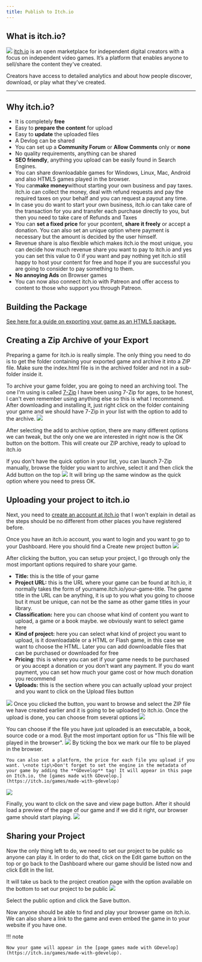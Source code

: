 ```yaml
---
title: Publish to Itch.io
---
```


## What is itch.io?

![](/gdevelop5/publishing/app-iecon_copy.png) [itch.io](https://itch.io) is an open marketplace for independent digital creators with a focus on independent video games. It’s a platform that enables anyone to sell/share the content they've created.

Creators have access to detailed analytics and about how people discover, download, or play what they've created.

---

## Why itch.io?

- It is completely **free**
- Easy to **prepare the content** for upload
- Easy to **update** the uploaded files
- A Devlog can be shared
- You can set up a **Community Forum** or **Allow Comments** only or **none**
- No quality requirements, anything can be shared
- **SEO friendly**, anything you upload can be easily found in Search Engines.
- You can share downloadable games for Windows, Linux, Mac, Android and also HTML5 games played in the browser.
- You can**make money**without starting your own business and pay taxes. itch.io can collect the money, deal with refund requests and pay the required taxes on your behalf and you can request a payout any time.
- In case you do want to start your own business, itch.io can take care of the transaction for you and transfer each purchase directly to you, but then you need to take care of Refunds and Taxes
- You can **set a fixed price** for your pcontent, **share it freely** or accept a donation. You can also set an unique option where payment is necessary but the amount is decided by the user himself.
- Revenue share is also flexible which makes itch.io the most unique, you can decide how much revenue share you want to pay to itch.io and yes you can set this value to 0 if you want and pay nothing yet itch.io still happy to host your content for free and hope if you are successful you are going to consider to pay something to them.
- **No annoying Ads** on Browser games
- You can now also connect itch.io with Patreon and offer access to content to those who support you through Patreon.

## Building the Package

[See here for a guide on exporting your game as an HTML5 package.](/gdevelop5/publishing/html5_game_in_a_local_folder)

## Creating a Zip Archive of your Export

Preparing a game for itch.io is really simple. The only thing you need to do is to get the folder containing your exported game and archive it into a ZIP file. Make sure the index.html file is in the archived folder and not in a sub-folder inside it.

To archive your game folder, you are going to need an archiving tool. The one I'm using is called [7-Zip](http://www.7-zip.org) I have been using 7-Zip for ages, to be honest, I can't even remember using anything else so this is what I recommend. After downloading and installing it, just right click on the folder containing your game and we should have 7-Zip in your list with the option to add to the archive. ![](/gdevelop5/7zip-add-to-archive.png)

After selecting the add to archive option, there are many different options we can tweak, but the only one we are interested in right now is the OK button on the bottom. This will create our ZIP archive, ready to upload to itch.io

If you don't have the quick option in your list, you can launch 7-Zip manually, browse the folder you want to archive, select it and then click the Add button on the top ![](/gdevelop5/7zip-add-button.png) It will bring up the same window as the quick option where you need to press OK.

## Uploading your project to itch.io

Next, you need to [create an account at itch.io](https://itch.io/register) that I won't explain in detail as the steps should be no different from other places you have registered before.

Once you have an itch.io account, you want to login and you want to go to your Dashboard. Here you should find a Create new project button ![](/gdevelop5/itchio-create-new-project-button.png)

After clicking the button, you can setup your project, I go through only the most important options required to share your game.

- **Title:** this is the title of your game
- **Project URL:** this is the URL where your game can be found at itch.io, it normally takes the form of yourname.itch.io/your-game-title. The game title in the URL can be anything, it is up to you what you going to choose but it must be unique, can not be the same as other game titles in your library.
- **Classification:** here you can choose what kind of content you want to upload, a game or a book maybe. we obviously want to select game here
- **Kind of project:** here you can select what kind of project you want to upload, is it downloadable or a HTML or Flash game, in this case we want to choose the HTML. Later you can add downloadable files that can be purchased or downloaded for free
- **Pricing**: this is where you can set if your game needs to be purchased or you accept a donation or you don't want any payment. If you do want payment, you can set how much your game cost or how much donation you recommend
- **Uploads:** this is the section where you can actually upload your project and you want to click on the Upload files button

![](/gdevelop5/itchio-upload-files-button.png) Once you clicked the button, you want to browse and select the ZIP file we have created earlier and it is going to be uploaded to itch.io. Once the upload is done, you can choose from several options ![](/gdevelop5/ithio-upload-file-options.png)

You can choose if the file you have just uploaded is an executable, a book, source code or a mod. But the most important option for us "This file will be played in the browser". ![](/gdevelop5/itchio-play-in-browser-option.png) By ticking the box we mark our file to be played in the browser.

    You can also set a platform, the price for each file you upload if you want. \<note tip\>Don't forget to set the engine in the metadata of your game by adding the **GDevelop** tag! It will appear in this page on Itch.io, the [games made with GDevelop.](https://itch.io/games/made-with-gdevelop)

![](/gdevelop5/publishing/tag.gif)

Finally, you want to click on the save and view page button. After it should load a preview of the page of our game and if we did it right, our browser game should start playing. ![](/gdevelop5/itchio-save-view-page-button.png)

## Sharing your Project

Now the only thing left to do, we need to set our project to be public so anyone can play it. In order to do that, click on the Edit game button on the top or go back to the Dashboard where our game should be listed now and click Edit in the list.

It will take us back to the project creation page with the option available on the bottom to set our project to be public ![](/gdevelop5/itchio-set-public.png)

Select the public option and click the Save button.

Now anyone should be able to find and play your browser game on itch.io. We can also share a link to the game and even embed the game in to your website if you have one.

!!! note

    Now your game will appear in the [page games made with GDevelop](https://itch.io/games/made-with-gdevelop).
